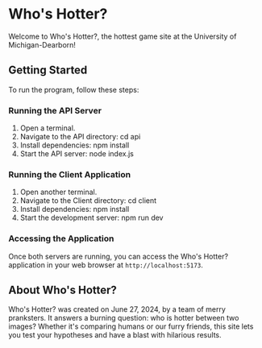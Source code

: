 # Who's Hotter?

Welcome to Who's Hotter?, the hottest game site at the University of Michigan-Dearborn!

## Getting Started

To run the program, follow these steps:

### Running the API Server

1. Open a terminal.
2. Navigate to the API directory:
cd api
3. Install dependencies:
npm install
4. Start the API server:
node index.js

### Running the Client Application

1. Open another terminal.
2. Navigate to the Client directory:
cd client
3. Install dependencies:
npm install
4. Start the development server:
npm run dev

### Accessing the Application

Once both servers are running, you can access the Who's Hotter? application in your web browser at `http://localhost:5173`.

## About Who's Hotter?

Who's Hotter? was created on June 27, 2024, by a team of merry pranksters. It answers a burning question: who is hotter between two images? Whether it's comparing humans or our furry friends, this site lets you test your hypotheses and have a blast with hilarious results.

